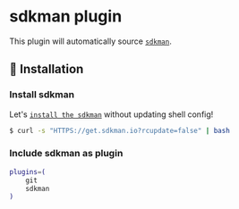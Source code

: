 # sdkman plugin

This plugin will automatically source [`sdkman`](HTTPS://sdkman.io/).

## 🚀 Installation

### Install sdkman

Let's [`install the sdkman`](HTTPS://sdkman.io/install) without updating shell
config!

```bash
$ curl -s "HTTPS://get.sdkman.io?rcupdate=false" | bash
```

### Include sdkman as plugin

```bash
plugins=(
	git
	sdkman
)
```
